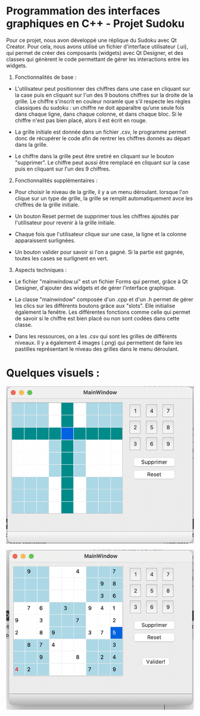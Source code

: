 # Programmation des interfaces graphiques en C++ - Projet Sudoku 

Pour ce projet, nous avon développé une réplique du Sudoku avec Qt Creator. Pour cela, nous avons utilisé un fichier d'interface utilisateur (.ui), qui permet de créer des composants (widgets) avec Qt Designer, et des classes qui génèrent le code permettant de gérer les interactions entre les widgets. 


1. Fonctionnalités de base : 
- L'utilisateur peut positionner des chiffres dans une case en cliquant sur la case puis en cliquant sur l'un des 9 boutons chiffres sur la droite de la grille.  Le chiffre s'inscrit en couleur noramle que s'il respecte les règles classiques du sudoku : un chiffre ne doit apparaître qu’une seule fois dans chaque ligne, dans chaque colonne, et dans chaque bloc.
Si le chiffre n'est pas bien placé, alors il est écrit en rouge.

- La grille initiale est donnée dans un fichier .csv, le programme permet donc de récupérer le code afin de rentrer les chiffres donnés au départ dans la grille. 

- Le chiffre dans la grille peut être sretiré en cliquant sur le bouton "supprimer". Le chiffre peut aussi être remplacé en cliquant sur la case puis en cliquant sur l'un des 9 chiffres.


2. Fonctionnalités supplémentaires : 
- Pour choisir le niveau de la grille, il y a un menu déroulant. lorsque l'on clique sur un type de grille, la grille se remplit automatiquement avce les chiffres de la grille initiale.

- Un bouton Reset permet de supprimer tous les chiffres ajoutés par l'utilisateur pour revenir à la grille initiale. 

- Chaque fois que l'utilisateur clique sur une case, la ligne et la colonne apparaissent surlignées.

- Un bouton valider pour savoir si l'on a gagné. Si la partie est gagnée, toutes les cases se surlignent en vert.

3. Aspects techniques :
- Le fichier "mainwindow.ui" est un fichier Forms qui permet, grâce à Qt Designer, d'ajouter des widgets et de gérer l'interface graphique.

- La classe "mainwindow" composée d'un .cpp et d'un .h permet de gérer les clics sur les différents boutons grâce aux "slots". Elle initialise également la fenêtre. Les différentes fonctions comme celle qui permet de savoir si le chiffre est bien placé ou non sont codées dans cette classe.

- Dans les ressources, on a les .csv qui sont les grilles de différents niveaux. Il y a également 4 images (.png) qui permettent de faire les pastilles représentant le niveau des grilles dans le menu déroulant. 




# Quelques visuels : 
![Visuel](visuels/1.png)

![Visuel](visuels/4.png)




